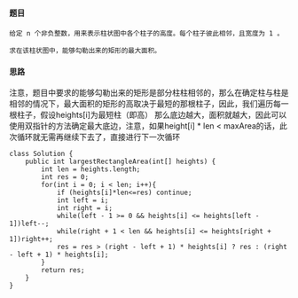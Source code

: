 #### 题目
```
给定 n 个非负整数，用来表示柱状图中各个柱子的高度。每个柱子彼此相邻，且宽度为 1 。

求在该柱状图中，能够勾勒出来的矩形的最大面积。
```
#### 思路
注意，题目中要求的能够勾勒出来的矩形是部分柱柱相邻的，那么在确定柱与柱是相邻的情况下，最大面积的矩形的高取决于最短的那根柱子，因此，我们遍历每一根柱子，假设heights[i]为最短柱（即高）
那么底边越大，面积就越大，因此可以使用双指针的方法确定最大底边，注意，如果height[i] * len < maxArea的话，此次循环就无需再继续下去了，直接进行下一次循环
```
class Solution {
    public int largestRectangleArea(int[] heights) {
        int len = heights.length;
        int res = 0;
        for(int i = 0; i < len; i++){
            if (heights[i]*len<=res) continue;
            int left = i;
            int right = i;
            while(left - 1 >= 0 && heights[i] <= heights[left - 1])left--;
            while(right + 1 < len && heights[i] <= heights[right + 1])right++;
            res = res > (right - left + 1) * heights[i] ? res : (right - left + 1) * heights[i];
        }
        return res;
    }
}
```
